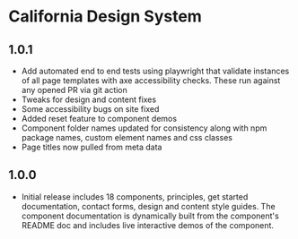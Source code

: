 # California Design System

## 1.0.1

* Add automated end to end tests using playwright that validate instances of all page templates with axe accessibility checks. These run against any opened PR via git action
* Tweaks for design and content fixes
* Some accessibility bugs on site fixed
* Added reset feature to component demos
* Component folder names updated for consistency along with npm package names, custom element names and css classes
* Page titles now pulled from meta data

## 1.0.0 

* Initial release includes 18 components, principles, get started documentation, contact forms, design and content style guides. The component documentation is dynamically built from the component's README doc and includes live interactive demos of the component.